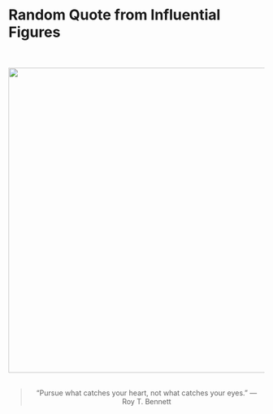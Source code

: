 # Random Quote from Influential Figures

<div align="center">
  <br>
  <br>
  <a href="https://en.wikipedia.org/wiki/Roy_Bennett_(politician)" title="Roy Bennett (politician) - Wikipedia"><img src="https://upload.wikimedia.org/wikipedia/commons/e/e2/Roy_Bennett_2011_%28cropped%29.jpg" width="600px"></a>
  <br>
  <br>
  <blockquote>&ldquo;Pursue what catches your heart, not what catches your eyes.&rdquo; &mdash; <footer>Roy T. Bennett</footer></blockquote>
</div>
  